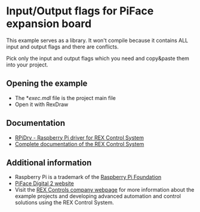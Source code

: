 Input/Output flags for PiFace expansion board
=============================================

This example serves as a library. It won't compile because it contains ALL input and output 
flags and there are conflicts.

Pick only the input and output flags which you need and copy&paste them into your project.

## Opening the example ##
- The **exec.mdl* file is the project main file
- Open it with RexDraw

## Documentation ##

- [RPiDrv - Raspberry Pi driver for REX Control System](https://www.rexcontrols.com/media/2.50.1/doc/ENGLISH/MANUALS/RPiDrv/RPiDrv_ENG.html)
- [Complete documentation of the REX Control System](http://www.rexcontrols.com/documentation-and-support)

## Additional information ##

- Raspberry Pi is a trademark of the [Raspberry Pi Foundation](http://www.raspberrypi.org)
- [PiFace Digital 2 website](http://www.piface.org.uk/products/piface_digital_2/)
- Visit the [REX Controls company webpage](http://www.rexcontrols.com) 
for more information about the example projects and developing advanced 
automation and control solutions using the REX Control System.